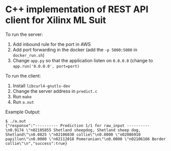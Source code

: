 # C++ implementation of REST API client for Xilinx ML Suit

To run the server:

1. Add inbound rule for the port in AWS
2. Add port forwarding in the docker (add the `-p 5000:5000` in `docker_run.sh`)
3. Change `app.py` so that the application listen on `0.0.0.0` (change to `app.run('0.0.0.0', port=port)`

To run the client:

1. Install `libcurl4-gnutls-dev`
2. Change the server address in `predict.c`
3. Run `make`
4. Run `a.out`

Example Output:

```
$ ./a.out
{"response":"---------- Prediction 1/1 for raw_input ----------\n0.9174 \"n02105855 Shetland sheepdog, Shetland sheep dog, Shetland\"\n0.0825 \"n02106030 collie\"\n0.0000 \"n02086910 papillon\"\n0.0000 \"n02112018 Pomeranian\"\n0.0000 \"n02106166 Border collie\"\n","success":true}
```
